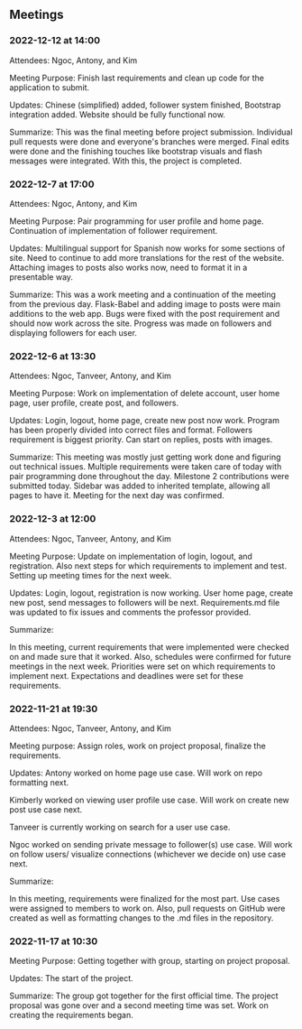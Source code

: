 ## Meetings
### 2022-12-12 at 14:00
Attendees: Ngoc, Antony, and Kim

Meeting Purpose: Finish last requirements and clean up code for the application to submit.

Updates: Chinese (simplified) added, follower system finished, Bootstrap integration added. Website should be fully functional now.

Summarize: This was the final meeting before project submission. Individual pull requests were done and everyone's branches were merged. Final edits were done and the finishing touches like bootstrap visuals and flash messages were integrated. With this, the project is completed.

### 2022-12-7 at 17:00
Attendees: Ngoc, Antony, and Kim

Meeting Purpose: Pair programming for user profile and home page. Continuation of implementation of follower requirement.

Updates: Multilingual support for Spanish now works for some sections of site. Need to continue to add more translations for the rest of the website. Attaching images to posts also works now, need to format it in a presentable way.

Summarize: This was a work meeting and a continuation of the meeting from the previous day. Flask-Babel and adding image to posts were main additions to the web app. Bugs were fixed with the post requirement and should now work across the site. Progress was made on followers and displaying followers for each user. 

### 2022-12-6 at 13:30
Attendees: Ngoc, Tanveer, Antony, and Kim

Meeting Purpose: Work on implementation of delete account, user home page, user profile, create post, and followers.

Updates: Login, logout, home page, create new post now work. Program has been properly divided into correct files and format. Followers requirement is biggest priority. Can start on replies, posts with images.

Summarize: This meeting was mostly just getting work done and figuring out technical issues. Multiple requirements were taken care of today with pair programming done throughout the day. Milestone 2 contributions were submitted today. Sidebar was added to inherited template, allowing all pages to have it. Meeting for the next day was confirmed.
### 2022-12-3 at 12:00
Attendees: Ngoc, Tanveer, Antony, and Kim

Meeting Purpose: Update on implementation of login, logout, and registration. Also next steps for which requirements to implement and test. Setting up meeting times for the next week.

Updates: Login, logout, registration is now working. User home page, create new post, send messages to followers will be next. Requirements.md file was updated to fix issues and comments the professor provided.

Summarize: 

In this meeting, current requirements that were implemented were checked on and made sure that it worked. Also, schedules were confirmed for future meetings in the next week. Priorities were set on which requirements to implement next. Expectations and deadlines were set for these requirements.

### 2022-11-21 at 19:30
Attendees: Ngoc, Tanveer, Antony, and Kim 

Meeting purpose: Assign roles, work on project proposal, finalize the requirements.

Updates: Antony worked on home page use case. Will work on repo formatting next.

Kimberly worked on viewing user profile use case. Will work on create new post use case next.

Tanveer is currently working on search for a user use case.

Ngoc worked on sending private message to follower(s) use case. Will work on follow users/ visualize connections (whichever we decide on) use case next.

Summarize: 

In this meeting, requirements were finalized for the most part. Use cases were assigned to members to work on. Also, pull requests on GitHub were created as well as formatting changes to the .md files in the repository.

### 2022-11-17 at 10:30

Meeting Purpose: Getting together with group, starting on project proposal.

Updates: The start of the project.

Summarize: The group got together for the first official time. The project proposal was gone over and a second meeting time was set. Work on creating the requirements began.

